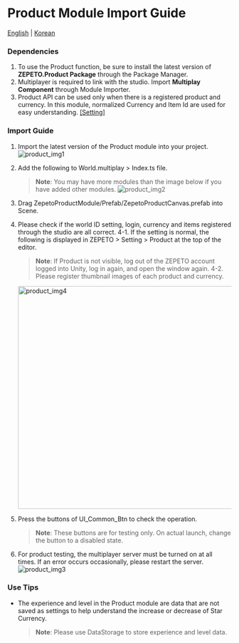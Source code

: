 # Product Module Import Guide

[English](./README.md) | [Korean](./README_KR.md)

### Dependencies
1. To use the Product function, be sure to install the latest version of **ZEPETO.Product Package** through the Package Manager.
2. Multiplayer is required to link with the studio. Import **Multiplay Component** through Module Importer.
3. Product API can be used only when there is a registered product and currency. In this module, normalized Currency and Item Id are used for easy understanding. [[Setting]](https://docs.zepeto.me/studio-world/docs/zepeto_product#how-to-apply-a-sample-of-zepeto-product)

### Import Guide
1. Import the latest version of the Product module into your project.
  ![product_img1](https://user-images.githubusercontent.com/123578202/224613221-35e22f74-841a-46fc-9388-943cf5ebd153.png)
2. Add the following to World.multiplay > Index.ts file.
     > **Note**: You may have more modules than the image below if you have added other modules.
  ![product_img2](https://user-images.githubusercontent.com/123578202/224613036-803cf372-92c6-4bd8-90ae-39537180cf4e.png)
3. Drag ZepetoProductModule/Prefab/ZepetoProductCanvas.prefab into Scene.
4. Please check if the world ID setting, login, currency and items registered through the studio are all correct.
4-1. If the setting is normal, the following is displayed in ZEPETO > Setting > Product at the top of the editor.
     > **Note**: If Product is not visible, log out of the ZEPETO account logged into Unity, log in again, and open the window again.
4-2. Please register thumbnail images of each product and currency.
     <img width="500" alt="product_img4" src="https://user-images.githubusercontent.com/123578202/224614665-80d54306-83bd-40c4-b0db-21932f126a61.png">
  
5. Press the buttons of UI_Common_Btn to check the operation.
     > **Note**: These buttons are for testing only. On actual launch, change the button to a disabled state.
6. For product testing, the multiplayer server must be turned on at all times. If an error occurs occasionally, please restart the server.
  ![product_img3](https://user-images.githubusercontent.com/123578202/224615407-f0c2efc2-c6d8-4403-878c-a0929eed9fa2.png)


### Use Tips
- The experience and level in the Product module are data that are not saved as settings to help understand the increase or decrease of Star Currency.
     > **Note**: Please use DataStorage to store experience and level data.
